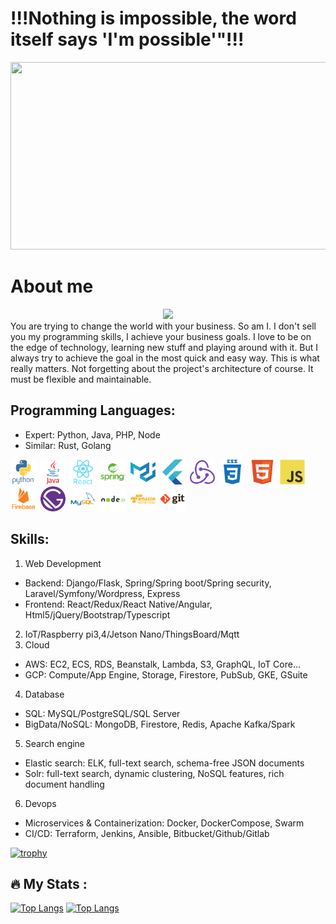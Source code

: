 # !!!Nothing is impossible, the word itself says 'I'm possible'"!!!
<div align="center">
  <img src="https://media.giphy.com/media/dWesBcTLavkZuG35MI/giphy.gif" width="600" height="300"/>
</div>

# About me
<div id="header" align="center">
  <img src="https://media.giphy.com/media/M9gbBd9nbDrOTu1Mqx/giphy.gif" width="50"/>
</div>
You are trying to change the world with your business. So am I.
I don't sell you my programming skills, I achieve your business goals.
I love to be on the edge of technology, learning new stuff and playing around with it. But I always try to achieve the goal in the most quick and easy way. This is what really matters. Not forgetting about the project's architecture of course. It must be flexible and maintainable.

## Programming Languages:
- Expert: Python, Java, PHP, Node
- Similar: Rust, Golang
<div>
  <img src="https://github.com/devicons/devicon/blob/master/icons/python/python-original-wordmark.svg" title="Python" alt="Python" width="40" height="40"/>&nbsp;
  <img src="https://github.com/devicons/devicon/blob/master/icons/java/java-original-wordmark.svg" title="Java" alt="Java" width="40" height="40"/>&nbsp;
  <img src="https://github.com/devicons/devicon/blob/master/icons/react/react-original-wordmark.svg" title="React" alt="React" width="40" height="40"/>&nbsp;
  <img src="https://github.com/devicons/devicon/blob/master/icons/spring/spring-original-wordmark.svg" title="Spring" alt="Spring" width="40" height="40"/>&nbsp;
  <img src="https://github.com/devicons/devicon/blob/master/icons/materialui/materialui-original.svg" title="Material UI" alt="Material UI" width="40" height="40"/>&nbsp;
  <img src="https://github.com/devicons/devicon/blob/master/icons/flutter/flutter-original.svg" title="Flutter" alt="Flutter" width="40" height="40"/>&nbsp;
  <img src="https://github.com/devicons/devicon/blob/master/icons/redux/redux-original.svg" title="Redux" alt="Redux " width="40" height="40"/>&nbsp;
  <img src="https://github.com/devicons/devicon/blob/master/icons/css3/css3-plain-wordmark.svg"  title="CSS3" alt="CSS" width="40" height="40"/>&nbsp;
  <img src="https://github.com/devicons/devicon/blob/master/icons/html5/html5-original.svg" title="HTML5" alt="HTML" width="40" height="40"/>&nbsp;
  <img src="https://github.com/devicons/devicon/blob/master/icons/javascript/javascript-original.svg" title="JavaScript" alt="JavaScript" width="40" height="40"/>&nbsp;
  <img src="https://github.com/devicons/devicon/blob/master/icons/firebase/firebase-plain-wordmark.svg" title="Firebase" alt="Firebase" width="40" height="40"/>&nbsp;
  <img src="https://github.com/devicons/devicon/blob/master/icons/gatsby/gatsby-original.svg" title="Gatsby"  alt="Gatsby" width="40" height="40"/>&nbsp;
  <img src="https://github.com/devicons/devicon/blob/master/icons/mysql/mysql-original-wordmark.svg" title="MySQL"  alt="MySQL" width="40" height="40"/>&nbsp;
  <img src="https://github.com/devicons/devicon/blob/master/icons/nodejs/nodejs-original-wordmark.svg" title="NodeJS" alt="NodeJS" width="40" height="40"/>&nbsp;
  <img src="https://github.com/devicons/devicon/blob/master/icons/amazonwebservices/amazonwebservices-plain-wordmark.svg" title="AWS" alt="AWS" width="40" height="40"/>&nbsp;
  <img src="https://github.com/devicons/devicon/blob/master/icons/git/git-original-wordmark.svg" title="Git" **alt="Git" width="40" height="40"/>
</div>

## Skills:
1. Web Development
- Backend: Django/Flask, Spring/Spring boot/Spring security, Laravel/Symfony/Wordpress, Express
- Frontend: React/Redux/React Native/Angular, Html5/jQuery/Bootstrap/Typescript
2. IoT/Raspberry pi3,4/Jetson Nano/ThingsBoard/Mqtt
3. Cloud
- AWS: EC2, ECS, RDS, Beanstalk, Lambda, S3, GraphQL, IoT Core...
- GCP: Compute/App Engine, Storage, Firestore, PubSub, GKE, GSuite
4. Database
- SQL: MySQL/PostgreSQL/SQL Server
- BigData/NoSQL: MongoDB, Firestore, Redis, Apache Kafka/Spark
5. Search engine
- Elastic search: ELK, full-text search, schema-free JSON documents
- Solr: full-text search, dynamic clustering, NoSQL features, rich document handling
6. Devops
- Microservices & Containerization: Docker, DockerCompose, Swarm
- CI/CD: Terraform, Jenkins, Ansible, Bitbucket/Github/Gitlab

<!--
**starpolar/starpolar** is a ✨ _special_ ✨ repository because its `README.md` (this file) appears on your GitHub profile.

Here are some ideas to get you started:

- 🔭 I’m currently working on ...
- 🌱 I’m currently learning ...
- 👯 I’m looking to collaborate on ...
- 🤔 I’m looking for help with ...
- 💬 Ask me about ...
- 📫 How to reach me: ...
- 😄 Pronouns: ...
- ⚡ Fun fact: ...
-->
[![trophy](https://github-profile-trophy.vercel.app/?username=starpolar&theme=onedark)](https://github.com/starpolar/github-profile-trophy)

## :fire: My Stats :
[![Top Langs](https://github-readme-stats.vercel.app/api/top-langs/?username=starpolar)](https://github.com/starpolar/github-readme-stats)
[![Top Langs](https://github-readme-stats.vercel.app/api/top-langs/?username=starpolar&layout=compact&theme=vision-friendly-dark)](https://github.com/starpolar/github-readme-stats)

